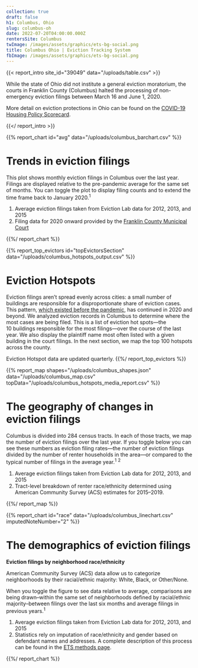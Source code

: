 ```yaml
---
collection: true
draft: false
h1: Columbus, Ohio
slug: columbus-oh
date: 2022-07-20T04:00:00.000Z
rentersSite: Columbus
twImage: /images/assets/graphics/ets-bg-social.png
title: Columbus Ohio | Eviction Tracking System
fbImage: /images/assets/graphics/ets-bg-social.png
---
```


{{< report_intro site_id="39049" data="/uploads/table.csv" >}}

















While the state of Ohio did not institute a general eviction moratorium, the courts in Franklin County (Columbus) halted the processing of non-emergency eviction filings between March 16 and June 1, 2020. 

More detail on eviction protections in Ohio can be found on the [COVID-19 Housing Policy Scorecard](https://evictionlab.org/covid-policy-scorecard/oh/).

















{{</ report_intro >}}



{{% report_chart id="avg" data="/uploads/columbus_barchart.csv" %}}

# Trends in eviction filings

This plot shows monthly eviction filings in Columbus over the last year. Filings are displayed relative to the pre-pandemic average for the same set of months. You can toggle the plot to display filing counts and to extend the time frame back to January 2020.<sup>1</sup>

1. Average eviction filings taken from Eviction Lab data for 2012, 2013, and 2015
2. Filing data for 2020 onward provided by the [Franklin County Municipal Court](http://www.fcmcclerk.com/reports/evictions)

{{%/ report_chart %}}



{{% report_top_evictors id="topEvictorsSection" data="/uploads/columbus_hotspots_output.csv" %}}
# Eviction Hotspots

Eviction filings aren’t spread evenly across cities: a small number of buildings are responsible for a disproportionate share of eviction cases. This pattern, [which existed before the pandemic](https://evictionlab.org/top-evicting-landlords-drive-us-eviction-crisis/), has continued in 2020 and beyond. We analyzed eviction records in Columbus to determine where the most cases are being filed. This is a list of eviction hot spots—the 10 buildings responsible for the most filings—over the course of the last year. We also display the plaintiff name most often listed with a given building in the court filings. In the next section, we map the top 100 hotspots across the county.

Eviction Hotspot data are updated quarterly.
{{%/ report_top_evictors %}}



{{% report_map shapes="/uploads/columbus_shapes.json" data="/uploads/columbus_map.csv" topData="/uploads/columbus_hotspots_media_report.csv" %}}

# The geography of changes in eviction filings

Columbus is divided into 284 census tracts. In each of those tracts, we map the number of eviction filings over the last year. If you toggle below you can see these numbers as eviction filing rates—the number of eviction filings divided by the number of renter households in the area—or compared to the typical number of filings in the average year.<sup>1</sup> <sup>2</sup>

1. Average eviction filings taken from Eviction Lab data for 2012, 2013, and 2015
2. Tract-level breakdown of renter race/ethnicity determined using American Community Survey (ACS) estimates for 2015–2019.

{{%/ report_map %}}



{{% report_chart id="race" data="/uploads/columbus_linechart.csv" imputedNoteNumber="2" %}}





# The demographics of eviction filings

**Eviction filings by neighborhood race/ethnicity**

American Community Survey (ACS) data allow us to categorize neighborhoods by their racial/ethnic majority: White, Black, or Other/None. 

When you toggle the figure to see data relative to average, comparisons are being drawn–within the same set of neighborhoods defined by racial/ethnic majority–between filings over the last six months and average filings in previous years.<sup>1</sup>

1. Average eviction filings taken from Eviction Lab data for 2012, 2013, and 2015
2. Statistics rely on imputation of race/ethnicity and gender based on defendant names and addresses. A complete description of this process can be found in the [ETS methods page](https://evictionlab.org/eviction-tracking/methods/).

{{%/ report_chart %}}